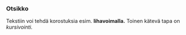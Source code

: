 ### Otsikko

Tekstiin voi tehdä korostuksia esim. **lihavoimalla.** 
Toinen kätevä tapa on *kursivointi.*
